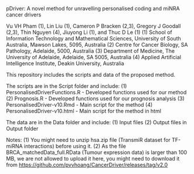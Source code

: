 pDriver: A novel method for unravelling personalised coding and miNRA cancer drivers

Vu VH Pham (1), Lin Liu (1), Cameron P Bracken (2,3), Gregory J Goodall (2,3), Thin Nguyen (4), Jiuyong Li (1), and Thuc D Le (1)
(1) School of Information Technology and Mathematical Sciences, University of South Australia, Mawson Lakes, 5095, Australia
(2) Centre for Cancer Biology, SA Pathology, Adelaide, 5000, Australia
(3) Department of Medicine, The University of Adelaide, Adelaide, SA 5005, Australia
(4) Applied Artificial Intelligence Institute, Deakin University, Australia

This repository includes the scripts and data of the proposed method.

The scripts are in the Script folder and include:
    (1) PersonalisedDriverFunctions.R - Developed functions used for our method
    (2) Prognosis.R - Developed functions used for our prognosis analysis
    (3) PersonalisedDriver-v10.Rmd - Main script for the method
    (4) PersonalisedDriver-v10.html - Main script for the method in html
    
The data are in the Data folder and include:
    (1) Input files
    (2) Output files in Output folder

Notes:
    (1) You might need to unzip hsa.zip file (TransmiR dataset for TF-miRNA interactions) before using it.
    (2) As the file BRCA_matchedData_full.RData (Tumour expression data) is larger than 100 MB, we are not allowed to upload it here, you might need to download it from https://github.com/pvvhoang/CancerDriver/releases/tag/v2.0
